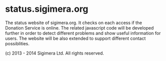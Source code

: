 status.sigimera.org
===================

The status website of sigimera.org. It checks on each access if the Donation Service is online.
The related javascript code will be developed further in order to detect different problems and
show useful information for users. The website will be also extended to support different
contact possiblities.

(c) 2013 - 2014 Sigimera Ltd. All rights reserved.
